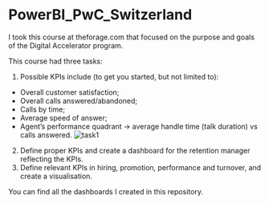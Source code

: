 # PowerBI_PwC_Switzerland
I took this course at theforage.com that focused on the purpose and goals of the Digital Accelerator program.

This course had three tasks:
1. Possible KPIs include (to get you started, but not limited to):
  - Overall customer satisfaction;
  - Overall calls answered/abandoned;
  - Calls by time;
  - Average speed of answer;
  - Agent’s performance quadrant -> average handle time (talk duration) vs calls answered.
![task1](https://github.com/gboaventura93/PowerBI_PwC_Switzerland/assets/160729027/dc7cc16d-8548-4865-9dcf-0aece70f4472)

2. Define proper KPIs and create a dashboard for the retention manager reflecting the KPIs.
3. Define relevant KPIs in hiring, promotion, performance and turnover, and create a visualisation.

You can find all the dashboards I created in this repository.
